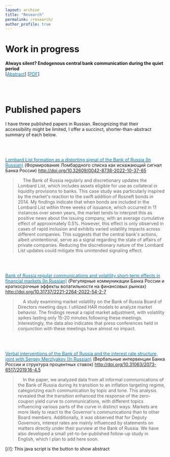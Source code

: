 ```yaml
---
layout: archive
title: "Research"
permalink: /research/
author_profile: true
---
```

Work in progress
======
**Always silent? Endogenous central bank communication during the quiet period**<br>
[<a href="#/" onclick="visib('Quiet')"><span style="color:#007CBB">Abstract</span></a>\] \[[<span style="color:#007CBB">PDF</span>](../files/OlegTeleginQuietPeriod.pdf)\]
<div id="Quiet" style="display: none; text-align: justify; line-height: 1.2" >
This paper analyzes the imperative of central banks consistently adhering to the quiet period policy. The financial market model describes a multifaceted trade--off, wherein the central bank not only gauges the instantaneous market reactions to a quiet period communication but also assesses both the effects of an upcoming Board meeting and changes in market volatility. Consequently, we explore scenarios where proactive communication during the quiet period is deemed necessary. Key determinants for such communication include the willingness to look beyond the immediate consequences of the intervention and the allocation of uncertainty between the central bank's reaction function and the uncertainty associated with the Board meeting dissent. Adopting a collegial approach during the quiet period, effective communication may display distinctive features, such as response asymmetry. The central bank is more reluctant to convey negative news about its economic assessments to the markets. The resolution of uncertainty stemming from such communications can influence the current state of the quiet period with emerging leaks, individual breaches, and unattributed informal communications.
</div>

<br>
<br>

Published papers
======
I have three published papers in Russian. Recognizing that their accessibility might be limited, I offer a succinct, shorter-than-abstract summary of each below.

<br>
<br>

[<span style="color:#007CBB">Lombard List formation as a distorting signal of the Bank of Russia (In Russian)</span>](https://olegtelegin.github.io/files/Oleg_Telegin_Lombard_List.pdf) (Формирование Ломбардного списка как искажающий сигнал Банка России) http://doi.org/10.32609/0042-8736-2022-10-37-65
> &nbsp;&nbsp;&nbsp; The Bank of Russia regularly and discretionary updates the Lombard List, which includes assets eligible for use as collateral in liquidity provisions to banks. This case study was particularly inspired by the market's reaction to the swift addition of Rosneft bonds in 2014. My findings indicate that when bonds are included in the Lombard List within three weeks of issuance, which occurred in 11 instances over seven years, the market tends to interpret this as positive news about the issuing company, with an average cumulative effect of approximately 0.5%. However, this effect is only observed in cases of rapid inclusion and exhibits varied volatility impacts across different companies. This suggests that the central bank's actions, albeit unintentional, serve as a signal regarding the state of affairs of private companies. Reducing the discretionary nature of the Lombard List updates could mitigate this unintended signaling effect.

<br>
<br>

[<span style="color:#007CBB">Bank of Russia regular communications and volatility short-term effects in financial markets (In Russian)</span>](https://olegtelegin.github.io/files/Oleg_Telegin_CB_volatility.pdf) (Регулярные коммуникации Банка России и краткосрочные эффекты волатильности на финансовых рынках) http://doi.org/10.31737/2221-2264-2022-54-2-7
> &nbsp;&nbsp;&nbsp; A study examining market volatility on the Bank of Russia Board of Directors meeting days. I utilized HAR models to analyze market behavior. The findings reveal a rapid market adjustment, with volatility spikes lasting only 15-20 minutes following these meetings. Interestingly, the data also indicates that press conferences held in conjunction with these meetings have almost no impact.

<br>
<br>

[<span style="color:#007CBB">Verbal interventions of the Bank of Russia and the interest rate structure, joint with Sergey Merzlyakov (In Russian)</span>](https://olegtelegin.github.io/files/Telegin_Oleg_Verbal_Interventions.pdf)  (Вербальные интервенции Банка России и структура процентных ставок) http://doi.org/10.31063/2073-6517/2019.16-4.5
> &nbsp;&nbsp;&nbsp; In the paper, we analyzed data from all informal communications of the Bank of Russia during its transition to an inflation targeting regime, categorizing each communication by topic and tone. This analysis revealed that the transition enhanced the response of the zero-coupon yield curve to communications, with different topics influencing various parts of the curve in distinct ways. Markets are more likely to react to the Governor's communications than to other Board members. Additionally, it was observed that for Deputy Governors, interest rates are mainly influenced by statements on matters directly under their purview at the Bank of Russia. We have also developed a small yet-to-be-published follow-up study in English, which I plan to add here soon.

[//]: This java script is the button to show abstract
<script>
 function visib(id) {
  var x = document.getElementById(id);
  if (x.style.display === "block") {
    x.style.display = "none";
  } else {
    x.style.display = "block";
  }
}
</script>



